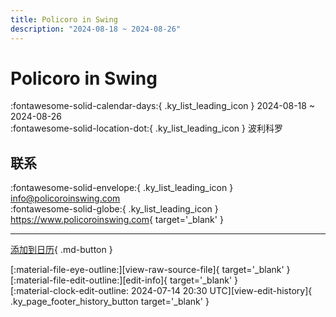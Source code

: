 ```yaml
---
title: Policoro in Swing
description: "2024-08-18 ~ 2024-08-26"
---
```


# Policoro in Swing 

:fontawesome-solid-calendar-days:{ .ky_list_leading_icon } 2024-08-18 ~ 2024-08-26  
:fontawesome-solid-location-dot:{ .ky_list_leading_icon } 波利科罗  

## 联系

:fontawesome-solid-envelope:{ .ky_list_leading_icon } <info@policoroinswing.com>  
:fontawesome-solid-globe:{ .ky_list_leading_icon } <https://www.policoroinswing.com>{ target='_blank' }  

---

[添加到日历](https://swing.news/ics/zh-Hans/2024/it/policoro-in-swing-2024.ics){ .md-button }

<div class="ky_page_footer" markdown>
<div class="ky_page_footer_trailing" markdown="span">
[:material-file-eye-outline:][view-raw-source-file]{ target='_blank' }
[:material-file-edit-outline:][edit-info]{ target='_blank' }
</div>
<div class="ky_page_footer_leading" markdown="span">
[:material-clock-edit-outline: 2024-07-14 20:30 UTC][view-edit-history]{ .ky_page_footer_history_button target='_blank' }
</div>
</div>

[view-raw-source-file]: https://github.com/swingdance/events/blob/main/2024/it/policoro-in-swing-2024.json "查看原始源文件"
[edit-info]: https://github.com/swingdance/events/issues/new?assignees=&labels=update+event&projects=&template=03-update_entity.yml&title=%5B2024%2Fit%5D%20Policoro%20in%20Swing&region=it&year=2024&id=policoro-in-swing-2024&name=Policoro%20in%20Swing&org_id= "编辑信息"

[view-edit-history]: https://github.com/swingdance/events/commits/main/2024/it/policoro-in-swing-2024.json "查看编辑历史"
